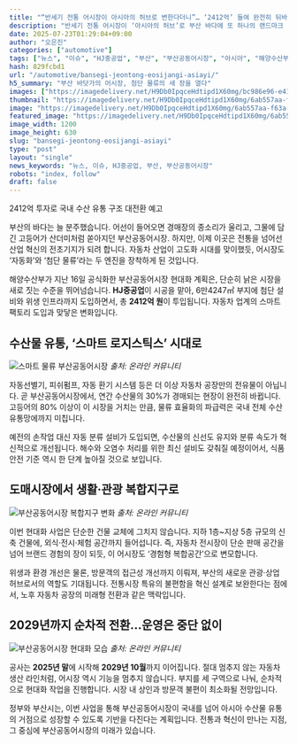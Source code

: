 ```yaml
---
title: "“반세기 전통 어시장이 아시아의 허브로 변한다더니”… ‘2412억’ 들여 완전히 뒤바뀌는 부산공동어시장의 모습에 ‘환호’"
description: "반세기 전통 어시장이 ‘아시아의 허브’로 부산 바다에 또 하나의 랜드마크 생긴다 ..."
date: 2025-07-23T01:29:04+09:00
author: "오은진"
categories: ["automotive"]
tags: ["뉴스", "이슈", "HJ중공업", "부산", "부산공동어시장", "아시아", "해양수산부", "현대화", "산업자동화", "물류혁신"]
hash: 829fcbd1
url: "/automotive/bansegi-jeontong-eosijangi-asiayi/"
h5_summary: "부산 바닷가의 어시장, 첨단 물류의 새 장을 열다"
images: ["https://imagedelivery.net/H9Db0IpqceHdtipd1X60mg/bc986e96-e415-4813-c4d1-4019ff34a300/public", "https://imagedelivery.net/H9Db0IpqceHdtipd1X60mg/6ab557aa-f63a-431c-7b46-ca21dd02bf00/public", "https://imagedelivery.net/H9Db0IpqceHdtipd1X60mg/2e3e5a18-dfd9-41b5-79fd-c4a7c42f0000/public", "https://imagedelivery.net/H9Db0IpqceHdtipd1X60mg/10ec1683-b9fa-4bb0-1641-405eacc79b00/public"]
thumbnail: "https://imagedelivery.net/H9Db0IpqceHdtipd1X60mg/6ab557aa-f63a-431c-7b46-ca21dd02bf00/public"
image: "https://imagedelivery.net/H9Db0IpqceHdtipd1X60mg/6ab557aa-f63a-431c-7b46-ca21dd02bf00/public"
featured_image: "https://imagedelivery.net/H9Db0IpqceHdtipd1X60mg/6ab557aa-f63a-431c-7b46-ca21dd02bf00/public"
image_width: 1200
image_height: 630
slug: "bansegi-jeontong-eosijangi-asiayi"
type: "post"
layout: "single"
news_keywords: "뉴스, 이슈, HJ중공업, 부산, 부산공동어시장"
robots: "index, follow"
draft: false
---
```


2412억 투자로 국내 수산 유통 구조 대전환 예고

부산의 바다는 늘 분주했습니다. 어선이 들어오면 경매장의 종소리가 울리고, 그물에 담긴 고등어가 산더미처럼 쏟아지던 부산공동어시장. 하지만, 이제 이곳은 전통을 넘어선 산업 혁신의 전초기지가 되려 합니다. 자동차 산업이 고도화 시대를 맞이했듯, 어시장도 ‘자동화’와 ‘첨단 물류’라는 두 엔진을 장착하게 된 것입니다.

해양수산부가 지난 16일 공식화한 부산공동어시장 현대화 계획은, 단순히 낡은 시장을 새로 짓는 수준을 뛰어넘습니다. **HJ중공업**이 시공을 맡아, 6만4247㎡ 부지에 첨단 설비와 위생 인프라까지 도입하면서, 총 **2412억 원**이 투입됩니다. 자동차 업계의 스마트 팩토리 도입과 맞닿은 변화입니다.

## 수산물 유통, ‘스마트 로지스틱스’ 시대로

![스마트 물류 부산공동어시장](https://imagedelivery.net/H9Db0IpqceHdtipd1X60mg/10ec1683-b9fa-4bb0-1641-405eacc79b00/public)
*출처: 온라인 커뮤니티*


자동선별기, 피쉬펌프, 자동 환기 시스템 등은 더 이상 자동차 공장만의 전유물이 아닙니다. 곧 부산공동어시장에서, 연간 수산물의 30%가 경매되는 현장이 완전히 바뀝니다. 고등어의 80% 이상이 이 시장을 거치는 만큼, 물류 효율화의 파급력은 국내 전체 수산 유통망에까지 미칩니다.

예전의 손작업 대신 자동 분류 설비가 도입되면, 수산물의 신선도 유지와 분류 속도가 혁신적으로 개선됩니다. 해수와 오염수 처리를 위한 최신 설비도 갖춰질 예정이어서, 식품 안전 기준 역시 한 단계 높아질 것으로 보입니다.

## 도매시장에서 생활·관광 복합지구로

![부산공동어시장 복합지구 변화](https://imagedelivery.net/H9Db0IpqceHdtipd1X60mg/bc986e96-e415-4813-c4d1-4019ff34a300/public)
*출처: 온라인 커뮤니티*


이번 현대화 사업은 단순한 건물 교체에 그치지 않습니다. 지하 1층~지상 5층 규모의 신축 건물에, 외식·전시·체험 공간까지 들어섭니다. 즉, 자동차 전시장이 단순 판매 공간을 넘어 브랜드 경험의 장이 되듯, 이 어시장도 ‘경험형 복합공간’으로 변모합니다.

위생과 환경 개선은 물론, 방문객의 접근성 개선까지 이뤄져, 부산의 새로운 관광·상업 허브로서의 역할도 기대됩니다. 전통시장 특유의 불편함을 혁신 설계로 보완한다는 점에서, 노후 자동차 공장의 미래형 전환과 같은 맥락입니다.

## 2029년까지 순차적 전환…운영은 중단 없이

![부산공동어시장 현대화 모습](https://imagedelivery.net/H9Db0IpqceHdtipd1X60mg/2e3e5a18-dfd9-41b5-79fd-c4a7c42f0000/public)
*출처: 온라인 커뮤니티*


공사는 **2025년 말**에 시작해 **2029년 10월**까지 이어집니다. 절대 멈추지 않는 자동차 생산 라인처럼, 어시장 역시 기능을 멈추지 않습니다. 부지를 세 구역으로 나눠, 순차적으로 현대화 작업을 진행합니다. 시장 내 상인과 방문객 불편이 최소화될 전망입니다.

정부와 부산시는, 이번 사업을 통해 부산공동어시장이 국내를 넘어 아시아 수산물 유통의 거점으로 성장할 수 있도록 기반을 다진다는 계획입니다. 전통과 혁신이 만나는 지점, 그 중심에 부산공동어시장의 미래가 있습니다.
